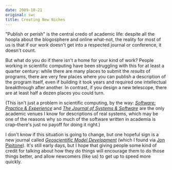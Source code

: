 ```yaml
---
date: 2009-10-21
original: swc
title: Creating New Niches
---
```

<p>"Publish or perish" is the central credo of academic life: despite all the hoopla about the blogosphere and online what-not, the reality for most of us is that if our work doesn't get into a respected journal or conference, it doesn't count.</p>
<p>But what do you do if there isn't a home for your kind of work? People working in scientific computing have been struggling with this for at least a quarter century: while there are many places to submit the <em>results</em> of programs, there are very few places where you can publish a description of the program itself, even if building it took years and required one intellectual breakthrough after another. In contrast, if you design a new telescope, there are at least half a dozen places you could turn.</p>
<p>(This isn't just a problem in scientific computing, by the way: <a href="http://www3.interscience.wiley.com/journal/1752/home"><em>Software: Practice &amp; Experience</em></a> and <a href="http://www.elsevier.com/wps/find/journaldescription.cws_home/505732/description"><em>The Journal of Systems &amp; Software</em></a> are the only academic venues I know for descriptions of real systems, which may be one of the reasons why so much of the software written in academia is crap–there's just no payoff for doing it right.)</p>
<p>I don't know if this situation is going to change, but one hopeful sign is a new journal called <a href="http://www.geosci-model-dev.net/volumes_and_issues.html"><em>Geoscientific Model Development</em></a> (which I found via <a href="http://skoolr.blogspot.com/2009/10/geoscientific-model-development.html">Jon Pipitone</a>). It's still early days, but I hope that giving people some kind of credit for talking about how they do things will encourage them to do those things better, and allow newcomers (like us) to get up to speed more quickly.</p>

